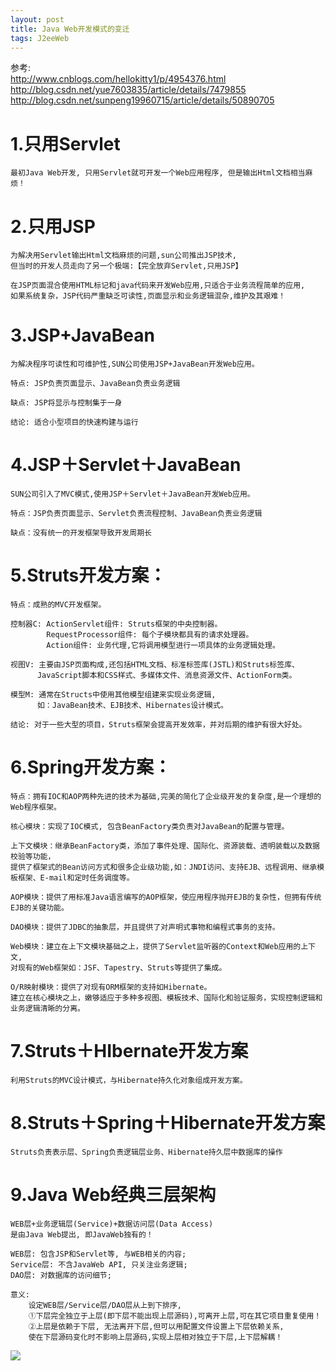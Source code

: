 ```yaml
---
layout: post
title: Java Web开发模式的变迁
tags: J2eeWeb
---
```

参考:  
	http://www.cnblogs.com/hellokitty1/p/4954376.html
	http://blog.csdn.net/yue7603835/article/details/7479855
	http://blog.csdn.net/sunpeng19960715/article/details/50890705
		
# 1.只用Servlet
	最初Java Web开发, 只用Servlet就可开发一个Web应用程序, 但是输出Html文档相当麻烦！
	
# 2.只用JSP
	为解决用Servlet输出Html文档麻烦的问题,sun公司推出JSP技术,
	但当时的开发人员走向了另一个极端:【完全放弃Servlet,只用JSP】
	
	在JSP页面混合使用HTML标记和java代码来开发Web应用,只适合于业务流程简单的应用,
	如果系统复杂，JSP代码严重缺乏可读性,页面显示和业务逻辑混杂,维护及其艰难！   

# 3.JSP+JavaBean
	为解决程序可读性和可维护性,SUN公司使用JSP+JavaBean开发Web应用。	
	
	特点: JSP负责页面显示、JavaBean负责业务逻辑
	
    缺点: JSP将显示与控制集于一身
	
	结论: 适合小型项目的快速构建与运行
	
# 4.JSP＋Servlet＋JavaBean
	SUN公司引入了MVC模式,使用JSP＋Servlet＋JavaBean开发Web应用。
	
	特点：JSP负责页面显示、Servlet负责流程控制、JavaBean负责业务逻辑
	
    缺点：没有统一的开发框架导致开发周期长

# 5.Struts开发方案：
    特点：成熟的MVC开发框架。
	
    控制器C: ActionServlet组件: Struts框架的中央控制器。
            RequestProcessor组件: 每个子模块都具有的请求处理器。
            Action组件: 业务代理,它将调用模型进行一项具体的业务逻辑处理。
			
	视图V: 主要由JSP页面构成,还包括HTML文档、标准标签库(JSTL)和Struts标签库、
		  JavaScript脚本和CSS样式、多媒体文件、消息资源文件、ActionForm类。
		  
	模型M: 通常在Structs中使用其他模型组建来实现业务逻辑,
		  如：JavaBean技术、EJB技术、Hibernates设计模式。
		  
	结论: 对于一些大型的项目，Struts框架会提高开发效率，并对后期的维护有很大好处。

# 6.Spring开发方案：
    特点：拥有IOC和AOP两种先进的技术为基础,完美的简化了企业级开发的复杂度,是一个理想的Web程序框架。
    
	核心模块：实现了IOC模式, 包含BeanFactory类负责对JavaBean的配置与管理。
	
	上下文模块：继承BeanFactory类，添加了事件处理、国际化、资源装载、透明装载以及数据校验等功能，
	提供了框架式的Bean访问方式和很多企业级功能,如：JNDI访问、支持EJB、远程调用、继承模板框架、E-mail和定时任务调度等。
			  
	AOP模块：提供了用标准Java语言编写的AOP框架，使应用程序抛开EJB的复杂性，但拥有传统EJB的关键功能。
	
	DAO模块：提供了JDBC的抽象层，并且提供了对声明式事物和编程式事务的支持。
	
	Web模块：建立在上下文模块基础之上，提供了Servlet监听器的Context和Web应用的上下文,
	对现有的Web框架如：JSF、Tapestry、Struts等提供了集成。
	
	O/R映射模块：提供了对现有ORM框架的支持如Hibernate。
	建立在核心模块之上，嫩够适应于多种多视图、模板技术、国际化和验证服务，实现控制逻辑和业务逻辑清晰的分离。

# 7.Struts＋HIbernate开发方案
    利用Struts的MVC设计模式，与Hibernate持久化对象组成开发方案。

# 8.Struts＋Spring＋Hibernate开发方案
    Struts负责表示层、Spring负责逻辑层业务、Hibernate持久层中数据库的操作

# 9.Java Web经典三层架构
	WEB层+业务逻辑层(Service)+数据访问层(Data Access)
	是由Java Web提出, 即JavaWeb独有的！
	
	WEB层: 包含JSP和Servlet等, 与WEB相关的内容;
	Service层: 不含JavaWeb API, 只关注业务逻辑;
	DAO层: 对数据库的访问细节;
	
	意义:		
		设定WEB层/Service层/DAO层从上到下排序,	
		①下层完全独立于上层(即下层不能出现上层源码),可离开上层,可在其它项目重复使用！
		②上层是依赖于下层, 无法离开下层,但可以用配置文件设置上下层依赖关系,
		使在下层源码变化时不影响上层源码,实现上层相对独立于下层,上下层解耦！	
	
![](http://img.blog.csdn.net/20160316002015045)